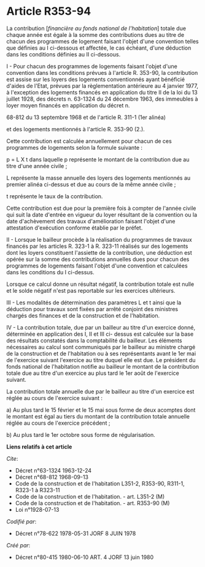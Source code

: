 # Article R353-94

La contribution [*financière au fonds national de l'habitation*] totale due chaque année est égale à la somme des
contributions dues au titre de chacun des programmes de logement faisant l'objet d'une convention telles que définies au I
ci-dessous et affectée, le cas échéant, d'une déduction dans les conditions définies au II ci-dessous.

I - Pour chacun des programmes de logements faisant l'objet d'une convention dans les conditions prévues à l'article R.
353-90, la contribution est assise sur les loyers des logements conventionnés ayant bénéficié d'aides de l'Etat, prévues par
la règlementation antérieure au 4 janvier 1977, à l'exception des logements financés en application du titre II de la loi du
13 juillet 1928, des décrets n. 63-1324 du 24 décembre 1963, des immeubles à loyer moyen financés en application du décret n.

68-812 du 13 septembre 1968 et de l'article R. 311-1 (1er alinéa)

et des logements mentionnés à l'article R. 353-90 (2.). 

Cette contribution est calculée annuellement pour chacun de ces programmes de logements selon la formule suivante :

p = L X t    dans laquelle    p représente le montant de la contribution due au titre d'une année civile ; 

L représente la masse annuelle des loyers des logements mentionnés au premier alinéa ci-dessus et due au cours de la même
année civile ; 

t représente le taux de la contribution. 

Cette contribution est due pour la première fois à compter de l'année civile qui suit la date d'entrée en vigueur du loyer
résultant de la convention ou la date d'achèvement des travaux d'amélioration faisant l'objet d'une attestation d'exécution
conforme établie par le préfet.

II - Lorsque le bailleur procède à la réalisation du programmes de travaux financés par les articles R. 323-1 à R. 323-11
réalisés sur des logements dont les loyers constituent l'assiette de la contribution, une déduction est opérée sur la somme
des contributions annuelles dues pour chacun des programmes de logements faisant l'objet d'une convention et calculées dans
les conditions du I ci-dessus. 

Lorsque ce calcul donne un résultat négatif, la contribution totale est nulle et le solde négatif n'est pas reportable sur
les exercices ultérieurs.

III - Les modalités de détermination des paramètres L et t ainsi que la déduction pour travaux sont fixées par arrêté
conjoint des ministres chargés des finances et de la construction et de l'habitation.

IV - La contribution totale, due par un bailleur au titre d'un exercice donné, déterminée en application des I, II et III ci-
dessus est calculée sur la base des résultats constatés dans la comptabilité du bailleur. Les éléments nécessaires au calcul
sont communiqués par le bailleur au ministre chargé de la construction et de l'habitation ou à ses représentants avant le 1er
mai de l'exercice suivant l'exercice au titre duquel elle est due. Le président du fonds national de l'habitation notifie au
bailleur le montant de la contribution totale due au titre d'un exercice au plus tard le 1er août de l'exercice suivant. 

La contribution totale annuelle due par le bailleur au titre d'un exercice est réglée au cours de l'exercice suivant :

a) Au plus tard le 15 février et le 15 mai sous forme de deux acomptes dont le montant est égal au tiers du montant de la
contribution totale annuelle réglée au cours de l'exercice précédent ; 

b) Au plus tard le 1er octobre sous forme de régularisation.

**Liens relatifs à cet article**

_Cite_:

  - Décret n°63-1324 1963-12-24
  - Décret n°68-812 1968-09-13
  - Code de la construction et de l'habitation L351-2, R353-90, R311-1, R323-1 à R323-11
  - Code de la construction et de l'habitation. - art. L351-2 (M)
  - Code de la construction et de l'habitation. - art. R353-90 (M)
  - Loi n°1928-07-13

_Codifié par_:

  - Décret n°78-622 1978-05-31 JORF 8 JUIN 1978

_Créé par_:

  - Décret n°80-415 1980-06-10 ART. 4 JORF 13 juin 1980

